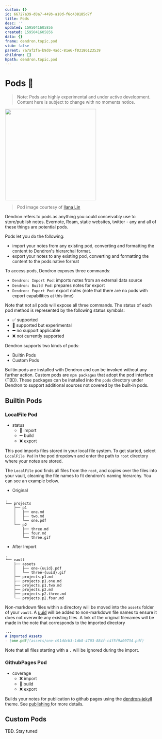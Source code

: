 ```yaml
---
custom: {}
id: 66727a39-d0a7-449b-a10d-f6c438185d7f
title: Pods
desc: ''
updated: 1595041605856
created: 1595041605856
data: {}
fname: dendron.topic.pod
stub: false
parent: 7a7af2fa-b9d0-4adc-81e6-f03186123539
children: []
hpath: dendron.topic.pod
---
```

# Pods 🚧

> Note: Pods are highly experimental and under active development. Content here is subject to change with no moments notice. 

<img src="https://foundation-prod-assetspublic53c57cce-8cpvgjldwysl.s3-us-west-2.amazonaws.com/assets/images/pods.png" height="300px"/>

> Pod image courtesy of [Ilana Lin]((https://www.instagram.com/ilana_lin/))

Dendron refers to pods as anything you could conceivably use to store/publish notes. Evernote, Roam, static websites, twitter - any and all of these things are potential pods. 

Pods let you do the following:

- import your notes from any existing pod, converting and formatting the content to Dendron's hierarchal format. 
- export your notes to any existing pod, converting and formatting the content to the pods native format

To access pods, Dendron exposes three commands:

- `Dendron: Import Pod`: imports notes from an external data source 
- `Dendron: Build Pod`: prepares notes for export 
- `Dendron: Export Pod`: export notes (note that there are no pods with export capabilities at this time)

Note that not all pods will expose all three commands. The status of each pod method is represented by the following status symbols:

- ✅ supported 
- 🚧 supported but experimental 
- ➖ no support applicable 
- ❌ not currently supported

Dendron supports two kinds of pods:

- Builtin Pods
- Custom Pods

Builtin pods are installed with Dendron and can be invoked without any further action. Custom pods are `npm packages` that adopt the pod interface (TBD). These packages can be installed into the `pods` directory under Dendron to support additional sources not covered by the built-in pods. 

## Builtin Pods

### LocalFile Pod

- status
  - 🚧 import
  - ➖ build
  - ❌ export

This pod imports files stored in your local file system. To get started, select `LocalFile Pod` in the pod dropdown and enter the path to `root` directory where your notes are stored.

The `LocalFile` pod finds all files from the `root`, and copies over the files into your vault, cleaning the file names to fit dendron's naming hierarchy. You can see an example below. 

- Original

```
.
└── projects
    ├── p1
    │   ├── one.md
    │   ├── two.md
    │   └── one.pdf
    └── p2
        ├── three.md
        ├── four.md
        └── three.gif
```

- After Import

```
.
└── vault
    ├── assets
    │   ├── one-{uuid}.pdf
    │   └── three-{uuid}.gif
    ├── projects.p1.md
    ├── projects.p1.one.md
    ├── projects.p1.two.md
    ├── projects.p2.md
    ├── projects.p2.three.md
    └── projects.p2.four.md
```

Non-markdown files within a directory will be moved into the `assets` folder of your `vault`. A [uuid](https://en.wikipedia.org/wiki/Universally_unique_identifier) will be added to non-markdown file names to ensure it does not overwrite any existing files. A link of the original filenames will be made in the note that corresponds to the imported directory

```md
...
# Imported Assets
- [one.pdf](assets/one-c91d4cb3-1db8-4703-884f-c4f5f9a00734.pdf)

```

Note that all files starting with a `.` will be ignored during the import.

### GithubPages Pod

- coverage
  - ❌ import
  - 🚧 build
  - ❌ export 

Builds your notes for publication to github pages using the [dendron-jekyll](https://github.com/dendronhq/dendron-jekyll) theme.  See [publishing ](73d395c9-5041-4d0d-9db7-080d9586136e) for more details.

## Custom Pods

TBD. Stay tuned
